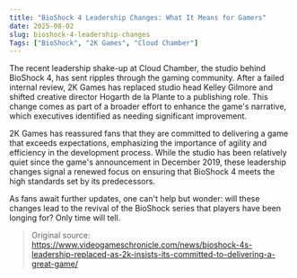 ```yaml
---
title: "BioShock 4 Leadership Changes: What It Means for Gamers"
date: 2025-08-02
slug: bioshock-4-leadership-changes
Tags: ["BioShock", "2K Games", "Cloud Chamber"]
---
```


The recent leadership shake-up at Cloud Chamber, the studio behind BioShock 4, has sent ripples through the gaming community. After a failed internal review, 2K Games has replaced studio head Kelley Gilmore and shifted creative director Hogarth de la Plante to a publishing role. This change comes as part of a broader effort to enhance the game's narrative, which executives identified as needing significant improvement.

2K Games has reassured fans that they are committed to delivering a game that exceeds expectations, emphasizing the importance of agility and efficiency in the development process. While the studio has been relatively quiet since the game's announcement in December 2019, these leadership changes signal a renewed focus on ensuring that BioShock 4 meets the high standards set by its predecessors.

As fans await further updates, one can't help but wonder: will these changes lead to the revival of the BioShock series that players have been longing for? Only time will tell.

> Original source: https://www.videogameschronicle.com/news/bioshock-4s-leadership-replaced-as-2k-insists-its-committed-to-delivering-a-great-game/